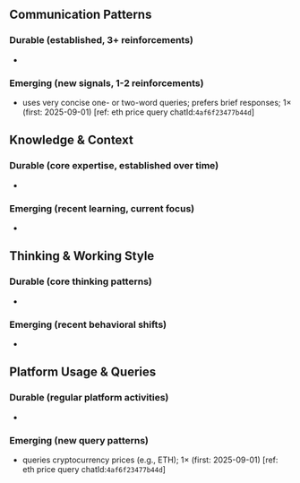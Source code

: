 ## Communication Patterns
### Durable (established, 3+ reinforcements)
- 

### Emerging (new signals, 1-2 reinforcements)
- uses very concise one- or two-word queries; prefers brief responses; 1× (first: 2025-09-01) [ref: eth price query chatId:`4af6f23477b44d`]

## Knowledge & Context
### Durable (core expertise, established over time)
- 

### Emerging (recent learning, current focus)
- 

## Thinking & Working Style
### Durable (core thinking patterns)
- 

### Emerging (recent behavioral shifts)
- 

## Platform Usage & Queries
### Durable (regular platform activities)
- 

### Emerging (new query patterns)
- queries cryptocurrency prices (e.g., ETH); 1× (first: 2025-09-01) [ref: eth price query chatId:`4af6f23477b44d`]